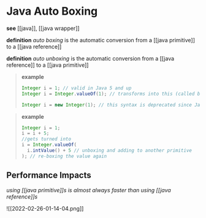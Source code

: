 # Java Auto Boxing

**see** [[java]], [[java wrapper]]

**definition** _auto boxing_ is the automatic conversion from a [[java primitive]] to a [[java reference]]

**definition** _auto unboxing_ is the automatic conversion from a [[java reference]] to a [[java primitive]]

> **example**
>
> ```java
> Integer i = 1; // valid in Java 5 and up
> Integer i = Integer.valueOf(1); // transforms into this (called boxing)
>
> Integer i = new Integer(1); // this syntax is deprecated since Java 9
> ```

> **example**
>
> ```java
> Integer i = 1;
> i = i + 5;
> //gets turned into
> i = Integer.valueOf(
>   i.intValue() + 5 // unboxing and adding to another primitive
> ); // re-boxing the value again
> ```

## Performance Impacts

_using [[java primitive]]s is almost always faster than using [[java reference]]s_

![[2022-02-26-01-14-04.png]]
